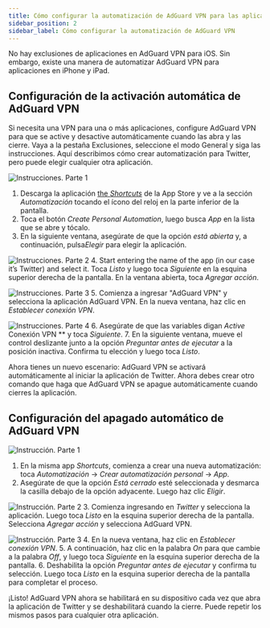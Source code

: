 ```yaml
---
title: Cómo configurar la automatización de AdGuard VPN para las aplicaciones de iPhone y iPad
sidebar_position: 2
sidebar_label: Cómo configurar la automatización de AdGuard VPN
---
```


No hay exclusiones de aplicaciones en AdGuard VPN para iOS. Sin embargo, existe una manera de automatizar AdGuard VPN para aplicaciones en iPhone y iPad.

## Configuración de la activación automática de AdGuard VPN

Si necesita una VPN para una o más aplicaciones, configure AdGuard VPN para que se active y desactive automáticamente cuando las abra y las cierre. Vaya a la pestaña Exclusiones, seleccione el modo General y siga las instrucciones. Aquí describimos cómo crear automatización para Twitter, pero puede elegir cualquier otra aplicación.

![Instrucciones. Parte 1](https://cdn.adguardvpn.com/public/Adguard/Blog/VPNauto/vpn_on1_en.jpg)

1. Descarga la aplicación [the *Shortcuts*](https://apps.apple.com/us/app/shortcuts/id915249334) de la App Store y ve a la sección *Automatización* tocando el ícono del reloj en la parte inferior de la pantalla.
2. Toca el botón *Create Personal Automation*, luego busca *App* en la lista que se abre y tócalo.
3. En la siguiente ventana, asegúrate de que la opción *está abierta* y, a continuación, pulsa*Elegir* para elegir la aplicación.

![Instrucciones. Parte 2](https://cdn.adguardvpn.com/public/Adguard/Blog/VPNauto/vpn_on2_en.jpg)
4. Start entering the name of the app (in our case it’s Twitter) and select it. Toca *Listo* y luego toca *Siguiente* en la esquina superior derecha de la pantalla. En la ventana abierta, toca *Agregar acción*.

![Instrucciones. Parte 3](https://cdn.adguardvpn.com/public/Adguard/Blog/VPNauto/vpn_on3_en.jpg)
5. Comienza a ingresar "AdGuard VPN" y selecciona la aplicación AdGuard VPN. En la nueva ventana, haz clic en *Establecer conexión VPN*.

![Instrucciones. Parte 4](https://cdn.adguardvpn.com/public/Adguard/Blog/VPNauto/vpn_on4_en.jpg)
6. Asegúrate de que las variables digan *Active* Conexión VPN ** y toca *Siguiente*.
7. En la siguiente ventana, mueve el control deslizante junto a la opción *Preguntar antes de ejecutar* a la posición inactiva. Confirma tu elección y luego toca *Listo*.

Ahora tienes un nuevo escenario: AdGuard VPN se activará automáticamente al iniciar la aplicación de Twitter. Ahora debes crear otro comando que haga que AdGuard VPN se apague automáticamente cuando cierres la aplicación.

## Configuración del apagado automático de AdGuard VPN

![Instrucción. Parte 1](https://cdn.adguardvpn.com/public/Adguard/Blog/VPNauto/vpn_off1_en.jpg)

1. En la misma app *Shortcuts*, comienza a crear una nueva automatización: toca *Automatización* → *Crear automatización personal* → *App*.
2. Asegúrate de que la opción *Está cerrado* esté seleccionada y desmarca la casilla debajo de la opción adyacente. Luego haz clic *Eligir*.

![Instrucción. Parte 2](https://cdn.adguardvpn.com/public/Adguard/Blog/VPNauto/vpn_off2_en.jpg)
3. Comienza ingresando en *Twitter* y selecciona la aplicación. Luego toca *Listo* en la esquina superior derecha de la pantalla. Selecciona *Agregar acción* y selecciona AdGuard VPN.

![Instrucción. Parte 3](https://cdn.adguardvpn.com/public/Adguard/Blog/VPNauto/vpn_off3_en.jpg)
4. En la nueva ventana, haz clic en *Establecer conexión VPN*.
5. A continuación, haz clic en la palabra *On* para que cambie a la palabra *Off*, y luego toca *Siguiente* en la esquina superior derecha de la pantalla.
6. Deshabilita la opción *Preguntar antes de ejecutar* y confirma tu selección. Luego toca *Listo* en la esquina superior derecha de la pantalla para completar el proceso.

¡Listo! AdGuard VPN ahora se habilitará en su dispositivo cada vez que abra la aplicación de Twitter y se deshabilitará cuando la cierre. Puede repetir los mismos pasos para cualquier otra aplicación.

